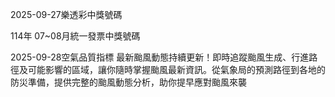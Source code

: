 
2025-09-27樂透彩中獎號碼

                                
114年 07~08月統一發票中獎號碼
                             
2025-09-28空氣品質指標
                              最新颱風動態持續更新！即時追蹤颱風生成、行進路徑及可能影響的區域，讓你隨時掌握颱風最新資訊。從氣象局的預測路徑到各地的防災準備，提供完整的颱風動態分析，助你提早應對颱風來襲